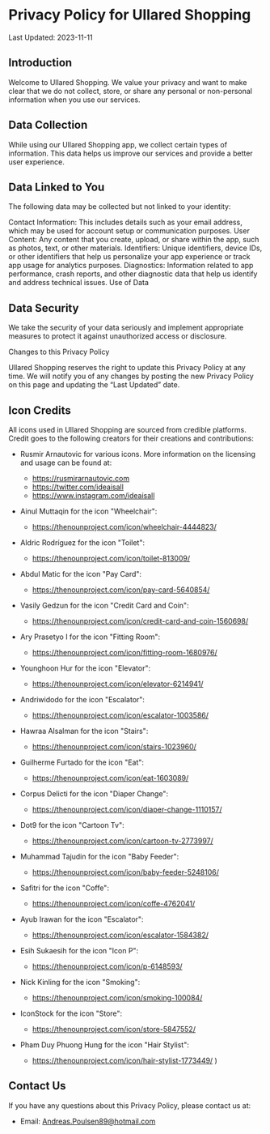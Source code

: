 # Privacy Policy for Ullared Shopping

Last Updated: 2023-11-11

## Introduction

Welcome to Ullared Shopping. We value your privacy and want to make clear that we do not collect, store, or share any personal or non-personal information when you use our services.

## Data Collection

While using our Ullared Shopping app, we collect certain types of information. This data helps us improve our services and provide a better user experience.

## Data Linked to You

The following data may be collected but not linked to your identity:

Contact Information: This includes details such as your email address, which may be used for account setup or communication purposes.
User Content: Any content that you create, upload, or share within the app, such as photos, text, or other materials.
Identifiers: Unique identifiers, device IDs, or other identifiers that help us personalize your app experience or track app usage for analytics purposes.
Diagnostics: Information related to app performance, crash reports, and other diagnostic data that help us identify and address technical issues.
Use of Data

## Data Security

We take the security of your data seriously and implement appropriate measures to protect it against unauthorized access or disclosure.

Changes to this Privacy Policy

Ullared Shopping reserves the right to update this Privacy Policy at any time. We will notify you of any changes by posting the new Privacy Policy on this page and updating the “Last Updated” date.

## Icon Credits

All icons used in Ullared Shopping are sourced from credible platforms. Credit goes to the following creators for their creations and contributions:

- Rusmir Arnautovic for various icons. More information on the licensing and usage can be found at:
    - https://rusmirarnautovic.com
    - https://twitter.com/ideaisall
    - https://www.instagram.com/ideaisall

- Ainul Muttaqin for the icon "Wheelchair":
    - https://thenounproject.com/icon/wheelchair-4444823/

- Aldric Rodríguez for the icon "Toilet":
    - https://thenounproject.com/icon/toilet-813009/

- Abdul Matic for the icon "Pay Card":
    - https://thenounproject.com/icon/pay-card-5640854/

- Vasily Gedzun for the icon "Credit Card and Coin":
    - https://thenounproject.com/icon/credit-card-and-coin-1560698/

- Ary Prasetyo I for the icon "Fitting Room":
    - https://thenounproject.com/icon/fitting-room-1680976/

- Younghoon Hur for the icon "Elevator":
    - https://thenounproject.com/icon/elevator-6214941/

- Andriwidodo for the icon "Escalator":
    - https://thenounproject.com/icon/escalator-1003586/

- Hawraa Alsalman for the icon "Stairs":
    - https://thenounproject.com/icon/stairs-1023960/

- Guilherme Furtado for the icon "Eat":
    - https://thenounproject.com/icon/eat-1603089/

- Corpus Delicti for the icon "Diaper Change":
    - https://thenounproject.com/icon/diaper-change-1110157/
    
- Dot9 for the icon "Cartoon Tv":
    - https://thenounproject.com/icon/cartoon-tv-2773997/

- Muhammad Tajudin for the icon "Baby Feeder":
    - https://thenounproject.com/icon/baby-feeder-5248106/

- Safitri for the icon "Coffe":
    - https://thenounproject.com/icon/coffe-4762041/

- Ayub Irawan for the icon "Escalator":
    - https://thenounproject.com/icon/escalator-1584382/

- Esih Sukaesih for the icon "Icon P":
    - https://thenounproject.com/icon/p-6148593/

- Nick Kinling for the icon "Smoking":
    - https://thenounproject.com/icon/smoking-100084/

- IconStock for the icon "Store":
    - https://thenounproject.com/icon/store-5847552/

- Pham Duy Phuong Hung for the icon "Hair Stylist":
    - https://thenounproject.com/icon/hair-stylist-1773449/
)


## Contact Us

If you have any questions about this Privacy Policy, please contact us at:

- Email: Andreas.Poulsen89@hotmail.com

